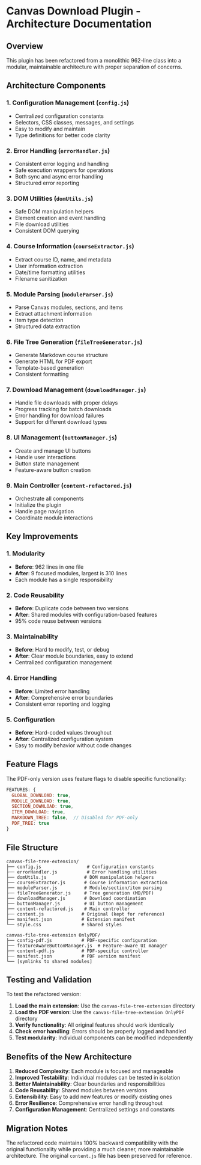 # Canvas Download Plugin - Architecture Documentation

## Overview
This plugin has been refactored from a monolithic 962-line class into a modular, maintainable architecture with proper separation of concerns.

## Architecture Components

### 1. Configuration Management (`config.js`)
- Centralized configuration constants
- Selectors, CSS classes, messages, and settings
- Easy to modify and maintain
- Type definitions for better code clarity

### 2. Error Handling (`errorHandler.js`)
- Consistent error logging and handling
- Safe execution wrappers for operations
- Both sync and async error handling
- Structured error reporting

### 3. DOM Utilities (`domUtils.js`)
- Safe DOM manipulation helpers
- Element creation and event handling
- File download utilities
- Consistent DOM querying

### 4. Course Information (`courseExtractor.js`)
- Extract course ID, name, and metadata
- User information extraction
- Date/time formatting utilities
- Filename sanitization

### 5. Module Parsing (`moduleParser.js`)
- Parse Canvas modules, sections, and items
- Extract attachment information
- Item type detection
- Structured data extraction

### 6. File Tree Generation (`fileTreeGenerator.js`)
- Generate Markdown course structure
- Generate HTML for PDF export
- Template-based generation
- Consistent formatting

### 7. Download Management (`downloadManager.js`)
- Handle file downloads with proper delays
- Progress tracking for batch downloads
- Error handling for download failures
- Support for different download types

### 8. UI Management (`buttonManager.js`)
- Create and manage UI buttons
- Handle user interactions
- Button state management
- Feature-aware button creation

### 9. Main Controller (`content-refactored.js`)
- Orchestrate all components
- Initialize the plugin
- Handle page navigation
- Coordinate module interactions

## Key Improvements

### 1. Modularity
- **Before**: 962 lines in one file
- **After**: 9 focused modules, largest is 310 lines
- Each module has a single responsibility

### 2. Code Reusability
- **Before**: Duplicate code between two versions
- **After**: Shared modules with configuration-based features
- 95% code reuse between versions

### 3. Maintainability
- **Before**: Hard to modify, test, or debug
- **After**: Clear module boundaries, easy to extend
- Centralized configuration management

### 4. Error Handling
- **Before**: Limited error handling
- **After**: Comprehensive error boundaries
- Consistent error reporting and logging

### 5. Configuration
- **Before**: Hard-coded values throughout
- **After**: Centralized configuration system
- Easy to modify behavior without code changes

## Feature Flags

The PDF-only version uses feature flags to disable specific functionality:

```javascript
FEATURES: {
  GLOBAL_DOWNLOAD: true,
  MODULE_DOWNLOAD: true,
  SECTION_DOWNLOAD: true,
  ITEM_DOWNLOAD: true,
  MARKDOWN_TREE: false,  // Disabled for PDF-only
  PDF_TREE: true
}
```

## File Structure

```
canvas-file-tree-extension/
├── config.js                 # Configuration constants
├── errorHandler.js           # Error handling utilities
├── domUtils.js              # DOM manipulation helpers
├── courseExtractor.js       # Course information extraction
├── moduleParser.js          # Module/section/item parsing
├── fileTreeGenerator.js     # Tree generation (MD/PDF)
├── downloadManager.js       # Download coordination
├── buttonManager.js         # UI button management
├── content-refactored.js    # Main controller
├── content.js              # Original (kept for reference)
├── manifest.json           # Extension manifest
└── style.css               # Shared styles

canvas-file-tree-extension OnlyPDF/
├── config-pdf.js           # PDF-specific configuration
├── featureAwareButtonManager.js  # Feature-aware UI manager
├── content-pdf.js          # PDF-specific controller
├── manifest.json           # PDF version manifest
└── [symlinks to shared modules]
```

## Testing and Validation

To test the refactored version:

1. **Load the main extension**: Use the `canvas-file-tree-extension` directory
2. **Load the PDF version**: Use the `canvas-file-tree-extension OnlyPDF` directory
3. **Verify functionality**: All original features should work identically
4. **Check error handling**: Errors should be properly logged and handled
5. **Test modularity**: Individual components can be modified independently

## Benefits of the New Architecture

1. **Reduced Complexity**: Each module is focused and manageable
2. **Improved Testability**: Individual modules can be tested in isolation
3. **Better Maintainability**: Clear boundaries and responsibilities
4. **Code Reusability**: Shared modules between versions
5. **Extensibility**: Easy to add new features or modify existing ones
6. **Error Resilience**: Comprehensive error handling throughout
7. **Configuration Management**: Centralized settings and constants

## Migration Notes

The refactored code maintains 100% backward compatibility with the original functionality while providing a much cleaner, more maintainable architecture. The original `content.js` file has been preserved for reference.